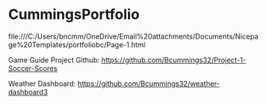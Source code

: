 # CummingsPortfolio

file:///C:/Users/bncmm/OneDrive/Email%20attachments/Documents/Nicepage%20Templates/portfoliobc/Page-1.html


Game Guide Project Github:
https://github.com/Bcummings32/Project-1-Soccer-Scores


Weather Dashboard:
https://github.com/Bcummings32/weather-dashboard3

